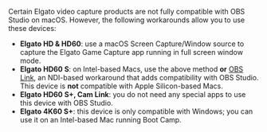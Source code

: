 Certain Elgato video capture products are not fully compatible with OBS Studio on macOS. However, the following workarounds allow you to use these devices:

- **Elgato HD & HD60**: use a macOS Screen Capture/Window source to capture the Elgato Game Capture app running in full screen window mode.
- **Elgato HD60 S**: on Intel-based Macs, use the above method **or** [OBS Link](https://help.elgato.com/hc/articles/360031363132), an NDI-based workaround that adds compatibility with OBS Studio. This device is **not** compatible with Apple Silicon-based Macs.
- **Elgato HD60 S+, Cam Link**: you do not need any special apps to use this device with OBS Studio.
- **Elgato 4K60 S+**: this device is only compatible with Windows; you can use it on an Intel-based Mac running Boot Camp.